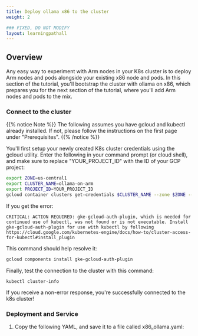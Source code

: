 ```yaml
---
title: Deploy ollama x86 to the cluster
weight: 2

### FIXED, DO NOT MODIFY
layout: learningpathall
---
```


## Overview

Any easy way to experiment with Arm nodes in your K8s cluster is to deploy Arm nodes and pods alongside your existing x86 node and pods. In this section of the tutorial, you'll bootstrap the cluster with ollama on x86, which prepares you for the next section of the tutorial, where you'll add Arm nodes and pods to the mix.

### Connect to the cluster

{{% notice Note %}}
The following assumes you have gcloud and kubectl already installed.  If not, please follow the instructions on the first page under "Prerequisites". 
{{% /notice %}}

You'll first setup your newly created K8s cluster credentials using the gcloud utility.  Enter the following in your command prompt (or cloud shell), and make sure to replace "YOUR_PROJECT_ID" with the ID of your GCP project:

```bash
export ZONE=us-central1
export CLUSTER_NAME=ollama-on-arm
export PROJECT_ID=YOUR_PROJECT_ID
gcloud container clusters get-credentials $CLUSTER_NAME --zone $ZONE --project $PROJECT_ID
```
If you get the error:

```commandline
CRITICAL: ACTION REQUIRED: gke-gcloud-auth-plugin, which is needed for continued use of kubectl, was not found or is not executable. Install gke-gcloud-auth-plugin for use with kubectl by following https://cloud.google.com/kubernetes-engine/docs/how-to/cluster-access-for-kubectl#install_plugin
```
This command should help resolve it:

```bash
gcloud components install gke-gcloud-auth-plugin
```
Finally, test the connection to the cluster with this command:

```commandline
kubectl cluster-info
```
If you receive a non-error response, you're successfully connected to the k8s cluster!

### Deployment and Service

1. Copy the following YAML, and save it to a file called x86_ollama.yaml:
```yaml

```
